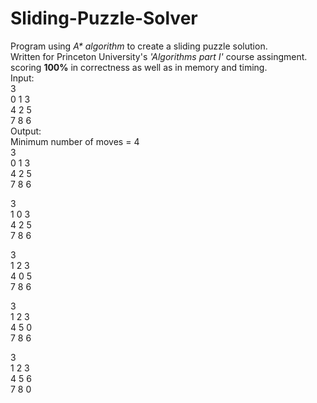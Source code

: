 # Sliding-Puzzle-Solver
Program using _A* algorithm_ to create a sliding puzzle solution.   
Written for Princeton University's _'Algorithms part I'_ course assingment.  
scoring **100%** in correctness as well as in memory and timing.  
Input:  
3  
0 1 3  
4 2 5  
7 8 6      
Output:  
Minimum number of moves = 4  
3  
 0   1   3  
 4   2   5  
 7   8   6  

3  
 1   0   3  
 4   2   5  
 7   8   6  

3  
 1   2   3  
 4   0   5  
 7   8   6  

3  
 1   2   3  
 4   5   0  
 7   8   6  

3  
 1   2   3  
 4   5   6  
 7   8   0

